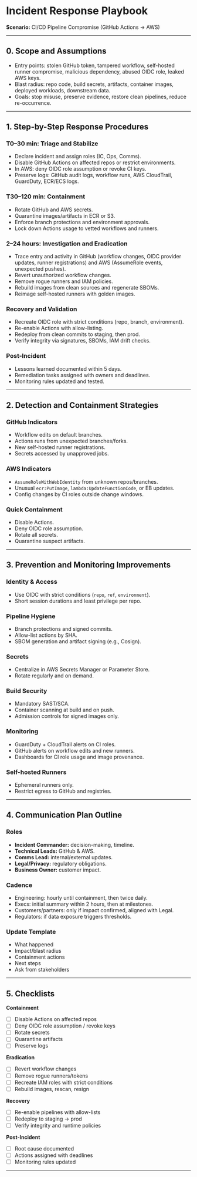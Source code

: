 
# Incident Response Playbook  
**Scenario:** CI/CD Pipeline Compromise (GitHub Actions → AWS)

---

## 0. Scope and Assumptions
- Entry points: stolen GitHub token, tampered workflow, self-hosted runner compromise, malicious dependency, abused OIDC role, leaked AWS keys.  
- Blast radius: repo code, build secrets, artifacts, container images, deployed workloads, downstream data.  
- Goals: stop misuse, preserve evidence, restore clean pipelines, reduce re-occurrence.

---

## 1. Step-by-Step Response Procedures

### T0–30 min: Triage and Stabilize
- Declare incident and assign roles (IC, Ops, Comms).  
- Disable GitHub Actions on affected repos or restrict environments.  
- In AWS: deny OIDC role assumption or revoke CI keys.  
- Preserve logs: GitHub audit logs, workflow runs, AWS CloudTrail, GuardDuty, ECR/ECS logs.

### T30–120 min: Containment
- Rotate GitHub and AWS secrets.  
- Quarantine images/artifacts in ECR or S3.  
- Enforce branch protections and environment approvals.  
- Lock down Actions usage to vetted workflows and runners.

### 2–24 hours: Investigation and Eradication
- Trace entry and activity in GitHub (workflow changes, OIDC provider updates, runner registrations) and AWS (AssumeRole events, unexpected pushes).  
- Revert unauthorized workflow changes.  
- Remove rogue runners and IAM policies.  
- Rebuild images from clean sources and regenerate SBOMs.  
- Reimage self-hosted runners with golden images.

### Recovery and Validation
- Recreate OIDC role with strict conditions (repo, branch, environment).  
- Re-enable Actions with allow-listing.  
- Redeploy from clean commits to staging, then prod.  
- Verify integrity via signatures, SBOMs, IAM drift checks.

### Post-Incident
- Lessons learned documented within 5 days.  
- Remediation tasks assigned with owners and deadlines.  
- Monitoring rules updated and tested.

---

## 2. Detection and Containment Strategies

### GitHub Indicators
- Workflow edits on default branches.  
- Actions runs from unexpected branches/forks.  
- New self-hosted runner registrations.  
- Secrets accessed by unapproved jobs.

### AWS Indicators
- `AssumeRoleWithWebIdentity` from unknown repos/branches.  
- Unusual `ecr:PutImage`, `lambda:UpdateFunctionCode`, or EB updates.  
- Config changes by CI roles outside change windows.

### Quick Containment
- Disable Actions.  
- Deny OIDC role assumption.  
- Rotate all secrets.  
- Quarantine suspect artifacts.

---

## 3. Prevention and Monitoring Improvements

### Identity & Access
- Use OIDC with strict conditions (`repo`, `ref`, `environment`).  
- Short session durations and least privilege per repo.  

### Pipeline Hygiene
- Branch protections and signed commits.  
- Allow-list actions by SHA.  
- SBOM generation and artifact signing (e.g., Cosign).  

### Secrets
- Centralize in AWS Secrets Manager or Parameter Store.  
- Rotate regularly and on demand.  

### Build Security
- Mandatory SAST/SCA.  
- Container scanning at build and on push.  
- Admission controls for signed images only.  

### Monitoring
- GuardDuty + CloudTrail alerts on CI roles.  
- GitHub alerts on workflow edits and new runners.  
- Dashboards for CI role usage and image provenance.  

### Self-hosted Runners
- Ephemeral runners only.  
- Restrict egress to GitHub and registries.  

---

## 4. Communication Plan Outline

### Roles
- **Incident Commander:** decision-making, timeline.  
- **Technical Leads:** GitHub & AWS.  
- **Comms Lead:** internal/external updates.  
- **Legal/Privacy:** regulatory obligations.  
- **Business Owner:** customer impact.  

### Cadence
- Engineering: hourly until containment, then twice daily.  
- Execs: initial summary within 2 hours, then at milestones.  
- Customers/partners: only if impact confirmed, aligned with Legal.  
- Regulators: if data exposure triggers thresholds.  

### Update Template
- What happened  
- Impact/blast radius  
- Containment actions  
- Next steps  
- Ask from stakeholders  

---

## 5. Checklists

**Containment**
- [ ] Disable Actions on affected repos  
- [ ] Deny OIDC role assumption / revoke keys  
- [ ] Rotate secrets  
- [ ] Quarantine artifacts  
- [ ] Preserve logs  

**Eradication**
- [ ] Revert workflow changes  
- [ ] Remove rogue runners/tokens  
- [ ] Recreate IAM roles with strict conditions  
- [ ] Rebuild images, rescan, resign  

**Recovery**
- [ ] Re-enable pipelines with allow-lists  
- [ ] Redeploy to staging → prod  
- [ ] Verify integrity and runtime policies  

**Post-Incident**
- [ ] Root cause documented  
- [ ] Actions assigned with deadlines  
- [ ] Monitoring rules updated  

---
